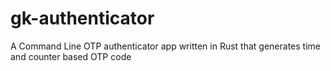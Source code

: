 # gk-authenticator
A Command Line OTP authenticator app written in Rust that generates time and counter based OTP code

